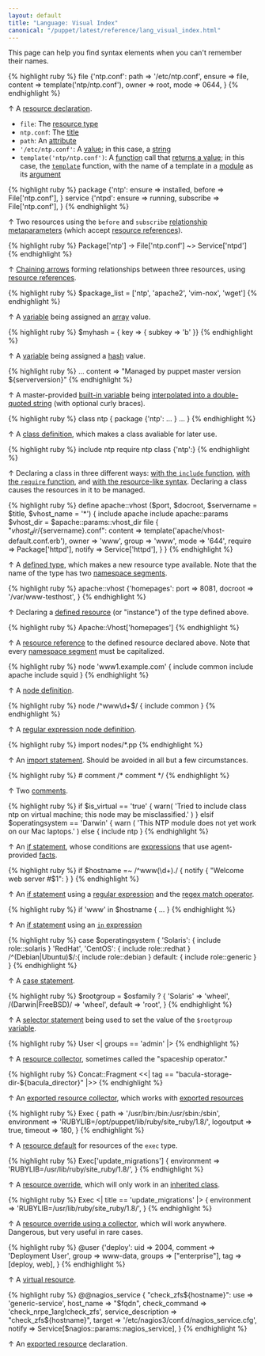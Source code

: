 ```yaml
---
layout: default
title: "Language: Visual Index"
canonical: "/puppet/latest/reference/lang_visual_index.html"
---
```



[resource]: ./lang_resources.html
[type]: ./lang_resources.html#type
[title]: ./lang_resources.html#title
[attribute]: ./lang_resources.html#attributes
[value]: ./lang_resources.html#attributes
[string]: ./lang_datatypes.html#strings
[function]: ./lang_functions.html
[rvalue]: ./lang_functions.html#behavior
[template_func]: /guides/templating.html
[module]: modules_fundamentals.html
[argument]: ./lang_functions.html#arguments
[relationship_meta]: ./lang_relationships.html#relationship-metaparameters
[refs]: ./lang_datatypes.html#resource-references
[chaining]: ./lang_relationships.html#chaining-arrows
[variable]: ./lang_variables.html
[array]: ./lang_datatypes.html#arrays
[hash]: ./lang_datatypes.html#hashes
[interpolation]: ./lang_datatypes.html#variable-interpolation
[class_def]: ./lang_classes.html#defining-a-class
[defined_type]: ./lang_defined_types.html
[namespace]: ./lang_namespaces.html
[defined_resource]: ./lang_defined_types.html#declaring-an-instance
[node]: ./lang_node_definitions.html
[regex_node]: ./lang_node_definitions.html#regular-expression-names
[import]: ./lang_import.html
[comments]: ./lang_comments.html
[if]: ./lang_conditional.html#if-statements
[expressions]: ./lang_expressions.html
[built_in]: ./lang_variables.html#facts-and-built-in-variables
[facts]: ./lang_variables.html#facts
[regex]: ./lang_datatypes.html#regular-expressions
[regex_match]: ./lang_expressions.html#regex-match
[in]: ./lang_expressions.html#in
[case]: ./lang_conditional.html#case-statements
[selector]: ./lang_conditional.html#selectors
[collector]: ./lang_collectors.html
[export_collector]: ./lang_collectors.html#exported-resource-collectors
[export]: ./lang_exported.html
[defaults]: ./lang_defaults.html
[override]: ./lang_classes.html#overriding-resource-attributes
[inherits]: ./lang_classes.html#inheritance
[coll_override]: ./lang_resources.html#amending-attributes-with-a-collector
[virtual]: ./lang_virtual.html

This page can help you find syntax elements when you can't remember their names.


{% highlight ruby %}
    file {'ntp.conf':
      path    => '/etc/ntp.conf',
      ensure  => file,
      content => template('ntp/ntp.conf'),
      owner   => root,
      mode    => 0644,
    }
{% endhighlight %}

↑ A [resource declaration][resource].

* `file`: The [resource type][type]
* `ntp.conf`: The [title][]
* `path`: An [attribute][]
* `'/etc/ntp.conf'`: A [value][]; in this case, a [string][]
* `template('ntp/ntp.conf')`: A [function][] call that [returns a value][rvalue]; in this case, the [`template`][template_func] function, with the name of a template in a [module][] as its [argument][]

{% highlight ruby %}
    package {'ntp':
      ensure => installed,
      before => File['ntp.conf'],
    }
    service {'ntpd':
      ensure    => running,
      subscribe => File['ntp.conf'],
    }
{% endhighlight %}

↑ Two resources using the `before` and `subscribe` [relationship metaparameters][relationship_meta] (which accept [resource references][refs]).

{% highlight ruby %}
    Package['ntp'] -> File['ntp.conf'] ~> Service['ntpd']
{% endhighlight %}

↑ [Chaining arrows][chaining] forming relationships between three resources, using [resource references][refs].

{% highlight ruby %}
    $package_list = ['ntp', 'apache2', 'vim-nox', 'wget']
{% endhighlight %}

↑ A [variable][] being assigned an [array][] value.

{% highlight ruby %}
    $myhash = { key => { subkey => 'b' }}
{% endhighlight %}

↑ A [variable][] being assigned a [hash][] value.

{% highlight ruby %}
    ...
    content => "Managed by puppet master version ${serverversion}"
{% endhighlight %}

↑ A master-provided [built-in variable][built_in] being [interpolated into a double-quoted string][interpolation] (with optional curly braces).


{% highlight ruby %}
    class ntp {
      package {'ntp':
        ...
      }
      ...
    }
{% endhighlight %}

↑ A [class definition][class_def], which makes a class avaliable for later use.

{% highlight ruby %}
    include ntp
    require ntp
    class {'ntp':}
{% endhighlight %}

↑ Declaring a class in three different ways: [with the `include` function](./lang_classes.html#declaring-a-class-with-include), [with the `require` function](./lang_classes.html#declaring-a-class-with-require), and [with the resource-like syntax](./lang_classes.html#declaring-a-class-like-a-resource). Declaring a class causes the resources in it to be managed.


{% highlight ruby %}
    define apache::vhost ($port, $docroot, $servername = $title, $vhost_name = '*') {
      include apache
      include apache::params
      $vhost_dir = $apache::params::vhost_dir
      file { "${vhost_dir}/${servername}.conf":
          content => template('apache/vhost-default.conf.erb'),
          owner   => 'www',
          group   => 'www',
          mode    => '644',
          require => Package['httpd'],
          notify  => Service['httpd'],
      }
    }
{% endhighlight %}

↑ A [defined type][defined_type], which makes a new resource type available. Note that the name of the type has two [namespace segments][namespace].

{% highlight ruby %}
    apache::vhost {'homepages':
      port    => 8081,
      docroot => '/var/www-testhost',
    }
{% endhighlight %}

↑ Declaring a [defined resource][defined_resource] (or "instance") of the type defined above.

{% highlight ruby %}
    Apache::Vhost['homepages']
{% endhighlight %}

↑ A [resource reference][refs] to the defined resource declared above. Note that every [namespace segment][namespace] must be capitalized.

{% highlight ruby %}
    node 'www1.example.com' {
      include common
      include apache
      include squid
    }
{% endhighlight %}

↑ A [node definition][node].

{% highlight ruby %}
    node /^www\d+$/ {
      include common
    }
{% endhighlight %}

↑ A [regular expression node definition][regex_node].

{% highlight ruby %}
    import nodes/*.pp
{% endhighlight %}

↑ An [import statement][import]. Should be avoided in all but a few circumstances.

{% highlight ruby %}
    # comment
    /* comment */
{% endhighlight %}

↑ Two [comments][].


{% highlight ruby %}
    if $is_virtual == 'true' {
      warn( 'Tried to include class ntp on virtual machine; this node may be misclassified.' )
    }
    elsif $operatingsystem == 'Darwin' {
      warn ( 'This NTP module does not yet work on our Mac laptops.' )
    else {
      include ntp
    }
{% endhighlight %}

↑ An [if statement][if], whose conditions are [expressions][] that use agent-provided [facts][].


{% highlight ruby %}
    if $hostname =~ /^www(\d+)\./ {
      notify { "Welcome web server #$1": }
    }
{% endhighlight %}

↑ An [if statement][if] using a [regular expression][regex] and the [regex match operator][regex_match].

{% highlight ruby %}
    if 'www' in $hostname {
      ...
    }
{% endhighlight %}

↑ An [if statement][if] using an [`in` expression][in]

{% highlight ruby %}
    case $operatingsystem {
      'Solaris':          { include role::solaris }
      'RedHat', 'CentOS': { include role::redhat  }
      /^(Debian|Ubuntu)$/:{ include role::debian  }
      default:            { include role::generic }
    }
{% endhighlight %}

↑ A [case statement][case].

{% highlight ruby %}
    $rootgroup = $osfamily ? {
        'Solaris'          => 'wheel',
        /(Darwin|FreeBSD)/ => 'wheel',
        default            => 'root',
    }
{% endhighlight %}

↑ A [selector statement][selector] being used to set the value of the `$rootgroup` [variable][].

{% highlight ruby %}
    User <| groups == 'admin' |>
{% endhighlight %}

↑ A [resource collector][collector], sometimes called the "spaceship operator."

{% highlight ruby %}
    Concat::Fragment <<| tag == "bacula-storage-dir-${bacula_director}" |>>
{% endhighlight %}

↑ An [exported resource collector][export_collector], which works with [exported resources][export]

{% highlight ruby %}
    Exec {
      path        => '/usr/bin:/bin:/usr/sbin:/sbin',
      environment => 'RUBYLIB=/opt/puppet/lib/ruby/site_ruby/1.8/',
      logoutput   => true,
      timeout     => 180,
    }
{% endhighlight %}

↑ A [resource default][defaults] for resources of the `exec` type.

{% highlight ruby %}
    Exec['update_migrations'] {
      environment => 'RUBYLIB=/usr/lib/ruby/site_ruby/1.8/',
    }
{% endhighlight %}

↑ A [resource override][override], which will only work in an [inherited class][inherits].

{% highlight ruby %}
    Exec <| title == 'update_migrations' |> {
      environment => 'RUBYLIB=/usr/lib/ruby/site_ruby/1.8/',
    }
{% endhighlight %}

↑ A [resource override using a collector][coll_override], which will work anywhere. Dangerous, but very useful in rare cases.


{% highlight ruby %}
    @user {'deploy':
      uid     => 2004,
      comment => 'Deployment User',
      group   => www-data,
      groups  => ["enterprise"],
      tag     => [deploy, web],
    }
{% endhighlight %}

↑ A [virtual resource][virtual].


{% highlight ruby %}
    @@nagios_service { "check_zfs${hostname}":
      use                 => 'generic-service',
      host_name           => "$fqdn",
      check_command       => 'check_nrpe_1arg!check_zfs',
      service_description => "check_zfs${hostname}",
      target              => '/etc/nagios3/conf.d/nagios_service.cfg',
      notify              => Service[$nagios::params::nagios_service],
    }
{% endhighlight %}

↑ An [exported resource][export] declaration.

